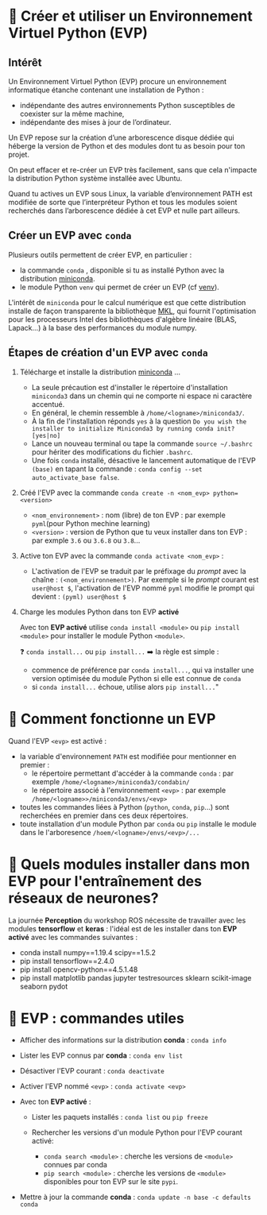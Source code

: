 # :hammer: Créer et utiliser un Environnement Virtuel Python (EVP)

## Intérêt

Un Environnement Virtuel Python (EVP) procure un environnement informatique étanche contenant une installation de Python :

* indépendante des autres environnements Python susceptibles de coexister sur la même machine,
* indépendante des mises à jour de l’ordinateur.

Un EVP repose sur la création d’une arborescence disque dédiée qui héberge la version de Python et des modules dont tu as besoin pour ton projet.

On peut effacer et re-créer un EVP très facilement, sans que cela n'impacte la distribution Python système installée avec Ubuntu.

Quand tu actives un EVP sous Linux, la variable d’environnement PATH est modifiée de sorte que l’interpréteur Python et tous les modules soient recherchés dans l’arborescence dédiée à cet EVP et nulle part ailleurs.

## Créer un EVP avec `conda`

Plusieurs outils permettent de créer EVP, en particulier  :

* la commande `conda` , disponible si tu as installé Python avec la distribution [miniconda](https://docs.conda.io/en/latest/miniconda.html).
* le module Python `venv` qui permet de créer un EVP (cf [venv](https://docs.python.org/3/library/venv.html)).

L'intérêt de `miniconda` pour le calcul numérique est que cette distribution installe de façon transparente la bibliothèque [MKL](https://software.intel.com/content/www/us/en/develop/tools/oneapi/components/onemkl.html), qui fournit l'optimisation pour les processeurs Intel des bibliothèques d'algèbre linéaire (BLAS, Lapack...) à la base des performances du module numpy.

## Étapes de création d'un EVP avec `conda`

1. Télécharge et installe la distribution [miniconda](https://docs.conda.io/en/latest/miniconda.html) ...

    * La seule précaution est d'installer le répertoire d'installation `miniconda3` dans un chemin qui ne comporte ni espace ni caractère accentué.
    * En général, le chemin ressemble à `/home/<logname>/miniconda3/`.
    * À la fin de l'installation réponds `yes` à la question `Do you wish the installer to initialize Miniconda3 by running conda init? [yes|no]`
    * Lance un nouveau terminal ou tape la commande `source ~/.bashrc` pour hériter des modifications du fichier `.bashrc`.
    * Une fois `conda` installé, désactive le lancement automatique de l'EVP `(base)` en tapant la commande : `conda config --set auto_activate_base false`.

1. Créé l'EVP avec la commande `conda create -n <nom_evp> python=<version>`

    * `<nom_environnement>` : nom (libre) de ton EVP : par exemple `pyml`(pour Python mechine learning)
    * `<version>` :  version de Python que tu veux installer dans ton EVP : par exmple `3.6` ou `3.6.8` ou `3.8`...

1. Active ton EVP avec la commande `conda activate <nom_evp>` :

    * L'activation de l'EVP se traduit par le préfixage du *prompt* avec la chaîne : `(<nom_environnement>)`.
    Par exemple si le *prompt* courant est `user@host $`, l'activation de l'EVP nommé `pyml` modifie le prompt qui devient : `(pyml) user@host $`

1. Charge les modules Python dans ton EVP **activé**

    Avec ton **EVP activé** utilise `conda install <module>`  ou `pip install <module>` pour installer le module Python  `<module>`.

    :question: `conda install...` ou `pip install...` :arrow_right: la règle est simple :

    * commence de préférence par `conda install...`, qui va installer une version optimisée du module Python si elle est connue de `conda`
    * si `conda install...` échoue, utilise alors `pip install...`"

# :hammer: Comment fonctionne un EVP

Quand l'EVP `<evp>` est activé :

* la variable d'environnement `PATH` est modifiée pour mentionner en premier :
    * le répertoire permettant d'accéder à la commande `conda` : par exemple `/home/<logname>/miniconda3/condabin/`
    * le répertoire associé à l'environnement `<evp>` : par exemple `/home/<logname>>/miniconda3/envs/<evp>`
* toutes les commandes liées à Python (`python`, `conda`, `pip`...) sont recherchées en premier dans ces deux répertoires.
* toute installation d'un module Python par `conda` ou `pip` installe le module dans le l'arboresence `/hoem/<logname>/envs/<evp>/...`

# :hammer: Quels modules installer dans mon EVP pour l'entraînement des réseaux de neurones?

La journée **Perception** du workshop ROS nécessite de travailler avec les modules **tensorflow** et **keras** :
l'idéal est de les installer dans ton **EVP activé** avec les commandes suivantes :

* conda install numpy==1.19.4 scipy==1.5.2
* pip install tensorflow==2.4.0
* pip install opencv-python==4.5.1.48
* pip install matplotlib pandas jupyter testresources sklearn scikit-image seaborn pydot

# :high_brightness: EVP : commandes utiles

* Afficher des informations sur la distribution **conda** : `conda info`

* Lister les EVP connus par **conda** : `conda env list`

* Désactiver l'EVP courant : `conda deactivate`

* Activer l'EVP nommé `<evp>` : `conda activate <evp>`

* Avec ton **EVP activé** :

    * Lister les paquets installés : `conda list` ou `pip freeze`

    * Rechercher les versions d'un module Python pour l'EVP courant activé:

        * `conda search <module>` : cherche les versions de `<module>` connues par conda
        * `pip search <module>` : cherche les versions de `<module>` disponibles pour ton EVP sur le site `pypi`.

* Mettre à jour la commande **conda** : `conda update -n base -c defaults conda`


